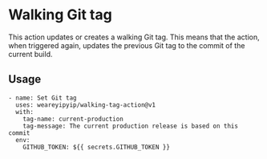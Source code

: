 # Walking Git tag

This action updates or creates a walking Git tag. This means that the action, when triggered again,
updates the previous Git tag to the commit of the current build.

## Usage

```
- name: Set Git tag
  uses: weareyipyip/walking-tag-action@v1
  with:
    tag-name: current-production
    tag-message: The current production release is based on this commit
  env:
    GITHUB_TOKEN: ${{ secrets.GITHUB_TOKEN }}
```